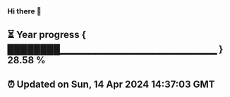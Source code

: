### Hi there 👋
⏳ Year progress { ████████▁▁▁▁▁▁▁▁▁▁▁▁▁▁▁▁▁▁▁▁▁▁ } 28.58 %
---
⏰ Updated on Sun, 14 Apr 2024 14:37:03 GMT
---
